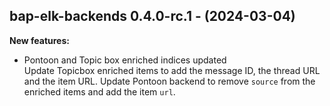 ## bap-elk-backends 0.4.0-rc.1 - (2024-03-04)

**New features:**

 * Pontoon and Topic box enriched indices updated\
   Update Topicbox enriched items to add the message ID, the thread URL
   and the item URL.  Update Pontoon backend to remove `source` from the
   enriched items and add the item `url`.

